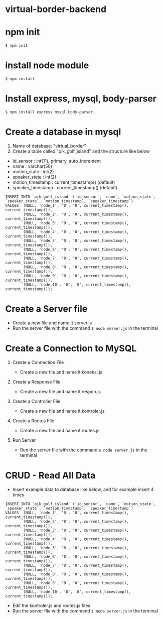 # virtual-border-backend

# npm init

`$ npm init`

# install node module

`$ npm install`

# Install express, mysql, body-parser

`$ npm install express mysql body-parser`

# Create a database in mysql

1. Name of database: "virtual_border"
2. Create a table called "pik_golf_island" and the structure like below

- id_sensor : int(11), primary, auto_increment
- name : varchar(50)
- motion_state : int(2)
- speaker_state : int(2)
- motion_timestamp : current_timestamp() (default)
- speaker_timestamp : current_timestamp() (default)

```
INSERT INTO `pik_golf_island` (`id_sensor`, `name`, `motion_state`, `speaker_state`, `motion_timestamp`, `speaker_timestamp`)
VALUES  (NULL, 'node_1', '0', '0', current_timestamp(), current_timestamp()),
        (NULL, 'node_2', '0', '0', current_timestamp(), current_timestamp()),
        (NULL, 'node_3', '0', '0', current_timestamp(), current_timestamp()),
        (NULL, 'node_4', '0', '0', current_timestamp(), current_timestamp()),
        (NULL, 'node_5', '0', '0', current_timestamp(), current_timestamp()),
        (NULL, 'node_6', '0', '0', current_timestamp(), current_timestamp()),
        (NULL, 'node_7', '0', '0', current_timestamp(), current_timestamp()),
        (NULL, 'node_8', '0', '0', current_timestamp(), current_timestamp()),
        (NULL, 'node_9', '0', '0', current_timestamp(), current_timestamp()),
        (NULL, 'node_10', '0', '0', current_timestamp(), current_timestamp());
```

# Create a Server file

- Create a new file and name it server.js
- Run the server file with the command `$ node server.js` in the terminal

# Create a Connection to MySQL

1. Create a Connection File

   - Create a new file and name it koneksi.js

2. Create a Response File

   - Create a new file and name it respon.js

3. Create a Controller File

   - Create a new file and name it kontroler.js

4. Create a Routes File

   - Create a new file and name it routes.js

5. Run Server
   - Run the server file with the command `$ node server.js` in the terminal

# CRUD - Read All Data

- Insert example data to database like below, and for example insert 4 times

```
INSERT INTO `pik_golf_island` (`id_sensor`, `name`, `motion_state`, `speaker_state`, `motion_timestamp`, `speaker_timestamp`)
VALUES  (NULL, 'node_1', '0', '0', current_timestamp(), current_timestamp()),
        (NULL, 'node_2', '0', '0', current_timestamp(), current_timestamp()),
        (NULL, 'node_3', '0', '0', current_timestamp(), current_timestamp()),
        (NULL, 'node_4', '0', '0', current_timestamp(), current_timestamp()),
        (NULL, 'node_5', '0', '0', current_timestamp(), current_timestamp()),
        (NULL, 'node_6', '0', '0', current_timestamp(), current_timestamp()),
        (NULL, 'node_7', '0', '0', current_timestamp(), current_timestamp()),
        (NULL, 'node_8', '0', '0', current_timestamp(), current_timestamp()),
        (NULL, 'node_9', '0', '0', current_timestamp(), current_timestamp()),
        (NULL, 'node_10', '0', '0', current_timestamp(), current_timestamp());
```

- Edit the kontroler.js and routes.js files
- Run the server file with the command `$ node server.js` in the terminal
